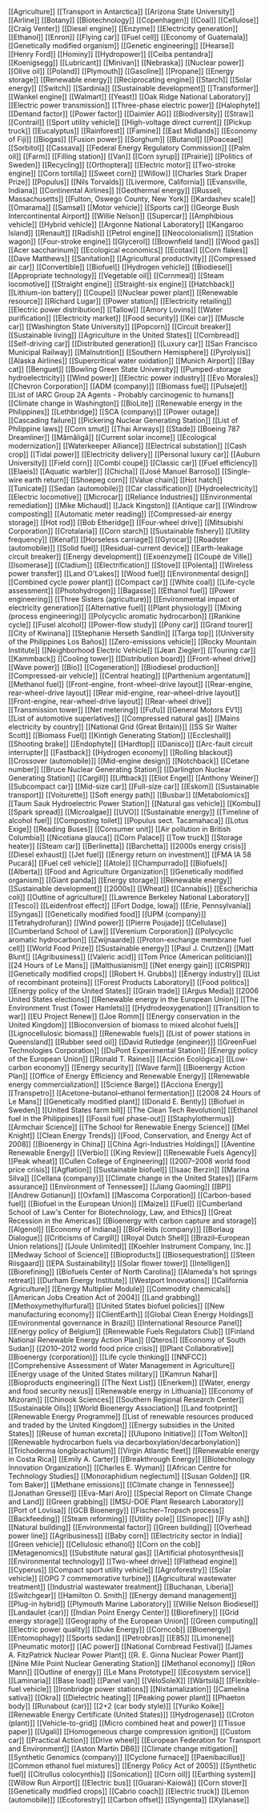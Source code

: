 [[Agriculture]]
[[Transport in Antarctica]]
[[Arizona State University]]
[[Airline]]
[[Botany]]
[[Biotechnology]]
[[Copenhagen]]
[[Coal]]
[[Cellulose]]
[[Craig Venter]]
[[Diesel engine]]
[[Enzyme]]
[[Electricity generation]]
[[Ethanol]]
[[Enron]]
[[Flying car]]
[[Fuel cell]]
[[Economy of Guatemala]]
[[Genetically modified organism]]
[[Genetic engineering]]
[[Hearse]]
[[Henry Ford]]
[[Hominy]]
[[Hydropower]]
[[Ceiba pentandra]]
[[Koenigsegg]]
[[Lubricant]]
[[Minivan]]
[[Nebraska]]
[[Nuclear power]]
[[Olive oil]]
[[Poland]]
[[Plymouth]]
[[Gasoline]]
[[Propane]]
[[Energy storage]]
[[Renewable energy]]
[[Reciprocating engine]]
[[Starch]]
[[Solar energy]]
[[Switch]]
[[Sardinia]]
[[Sustainable development]]
[[Transformer]]
[[Wankel engine]]
[[Walmart]]
[[Yeast]]
[[Oak Ridge National Laboratory]]
[[Electric power transmission]]
[[Three-phase electric power]]
[[Halophyte]]
[[Demand factor]]
[[Power factor]]
[[Daimler AG]]
[[Biodiversity]]
[[Straw]]
[[Contrail]]
[[Sport utility vehicle]]
[[High-voltage direct current]]
[[Pickup truck]]
[[Eucalyptus]]
[[Rainforest]]
[[Famine]]
[[East Midlands]]
[[Economy of Fiji]]
[[Biogas]]
[[Fusion power]]
[[Sorghum]]
[[Butanol]]
[[Poaceae]]
[[Sorbitol]]
[[Cassava]]
[[Federal Energy Regulatory Commission]]
[[Palm oil]]
[[Farm]]
[[Filling station]]
[[Van]]
[[Corn syrup]]
[[Prairie]]
[[Politics of Sweden]]
[[Recycling]]
[[Orthoptera]]
[[Electric motor]]
[[Two-stroke engine]]
[[Corn tortilla]]
[[Sweet corn]]
[[Willow]]
[[Charles Stark Draper Prize]]
[[Populus]]
[[Nils Torvalds]]
[[Livermore, California]]
[[Evansville, Indiana]]
[[Continental Airlines]]
[[Geothermal energy]]
[[Russell, Massachusetts]]
[[Fulton, Oswego County, New York]]
[[Kardashev scale]]
[[Omarama]]
[[Samsø]]
[[Motor vehicle]]
[[Sports car]]
[[George Bush Intercontinental Airport]]
[[Willie Nelson]]
[[Supercar]]
[[Amphibious vehicle]]
[[Hybrid vehicle]]
[[Argonne National Laboratory]]
[[Kangaroo Island]]
[[Renault]]
[[Radish]]
[[Petrol engine]]
[[Neocolonialism]]
[[Station wagon]]
[[Four-stroke engine]]
[[Glycerol]]
[[Brownfield land]]
[[Wood gas]]
[[Acer saccharinum]]
[[Ecological economics]]
[[Ecotax]]
[[Corn flakes]]
[[Dave Matthews]]
[[Sanitation]]
[[Agricultural productivity]]
[[Compressed air car]]
[[Convertible]]
[[Biofuel]]
[[Hydrogen vehicle]]
[[Biodiesel]]
[[Appropriate technology]]
[[Vegetable oil]]
[[Cornmeal]]
[[Steam locomotive]]
[[Straight engine]]
[[Straight-six engine]]
[[Hatchback]]
[[Lithium-ion battery]]
[[Coupe]]
[[Nuclear power plant]]
[[Renewable resource]]
[[Richard Lugar]]
[[Power station]]
[[Electricity retailing]]
[[Electric power distribution]]
[[Tallow]]
[[Amory Lovins]]
[[Water purification]]
[[Electricity market]]
[[Food security]]
[[Kei car]]
[[Muscle car]]
[[Washington State University]]
[[Popcorn]]
[[Circuit breaker]]
[[Sustainable living]]
[[Agriculture in the United States]]
[[Cornbread]]
[[Self-driving car]]
[[Distributed generation]]
[[Luxury car]]
[[San Francisco Municipal Railway]]
[[Malnutrition]]
[[Southern Hemisphere]]
[[Pyrolysis]]
[[Alaska Airlines]]
[[Supercritical water oxidation]]
[[Munich Airport]]
[[Bay cat]]
[[Benguet]]
[[Bowling Green State University]]
[[Pumped-storage hydroelectricity]]
[[Wind power]]
[[Electric power industry]]
[[Evo Morales]]
[[Chevron Corporation]]
[[ADM (company)]]
[[Biomass fuel]]
[[Pulsejet]]
[[List of IARC Group 2A Agents - Probably carcinogenic to humans]]
[[Climate change in Washington]]
[[BioLite]]
[[Renewable energy in the Philippines]]
[[Lethbridge]]
[[SCA (company)]]
[[Power outage]]
[[Cascading failure]]
[[Pickering Nuclear Generating Station]]
[[List of Philippine laws]]
[[Corn smut]]
[[Thai Airways]]
[[Stade]]
[[Boeing 787 Dreamliner]]
[[Mămăligă]]
[[Current solar income]]
[[Ecological modernization]]
[[Waterkeeper Alliance]]
[[Electrical substation]]
[[Cash crop]]
[[Tidal power]]
[[Electricity delivery]]
[[Personal luxury car]]
[[Auburn University]]
[[Field corn]]
[[Combi coupé]]
[[Classic car]]
[[Fuel efficiency]]
[[Elaeis]]
[[Aquatic warbler]]
[[Chicha]]
[[José Manuel Barroso]]
[[Single-wire earth return]]
[[Shoepeg corn]]
[[Value chain]]
[[Hot hatch]]
[[Tunicate]]
[[Sedan (automobile)]]
[[Car classification]]
[[Hydroelectricity]]
[[Electric locomotive]]
[[Microcar]]
[[Reliance Industries]]
[[Environmental remediation]]
[[Mike Michaud]]
[[Jack Kingston]]
[[Antique car]]
[[Windrow composting]]
[[Automatic meter reading]]
[[Compressed-air energy storage]]
[[Hot rod]]
[[Bob Etheridge]]
[[Four-wheel drive]]
[[Mitsubishi Corporation]]
[[Crotalaria]]
[[Corn starch]]
[[Sustainable fishery]]
[[Utility frequency]]
[[Kenaf]]
[[Horseless carriage]]
[[Gyrocar]]
[[Roadster (automobile)]]
[[Solid fuel]]
[[Residual-current device]]
[[Earth-leakage circuit breaker]]
[[Energy development]]
[[Exoenzyme]]
[[Coupé de Ville]]
[[Isomerase]]
[[Cladium]]
[[Electrification]]
[[Stove]]
[[Polenta]]
[[Wireless power transfer]]
[[Land O'Lakes]]
[[Wood fuel]]
[[Environmental design]]
[[Combined cycle power plant]]
[[Compact car]]
[[White coal]]
[[Life-cycle assessment]]
[[Photohydrogen]]
[[Bagasse]]
[[Ethanol fuel]]
[[Power engineering]]
[[Three Sisters (agriculture)]]
[[Environmental impact of electricity generation]]
[[Alternative fuel]]
[[Plant physiology]]
[[Mixing (process engineering)]]
[[Polycyclic aromatic hydrocarbon]]
[[Rankine cycle]]
[[Fusel alcohol]]
[[Power-flow study]]
[[Pony car]]
[[Grand tourer]]
[[City of Kwinana]]
[[Stephanie Herseth Sandlin]]
[[Targa top]]
[[University of the Philippines Los Baños]]
[[Zero-emissions vehicle]]
[[Rocky Mountain Institute]]
[[Neighborhood Electric Vehicle]]
[[Jean Ziegler]]
[[Touring car]]
[[Kammback]]
[[Cooling tower]]
[[Distribution board]]
[[Front-wheel drive]]
[[Wave power]]
[[Bio]]
[[Cogeneration]]
[[Biodiesel production]]
[[Compressed-air vehicle]]
[[Central heating]]
[[Parthenium argentatum]]
[[Methanol fuel]]
[[Front-engine, front-wheel-drive layout]]
[[Rear-engine, rear-wheel-drive layout]]
[[Rear mid-engine, rear-wheel-drive layout]]
[[Front-engine, rear-wheel-drive layout]]
[[Rear-wheel drive]]
[[Transmission tower]]
[[Net metering]]
[[Fufu]]
[[General Motors EV1]]
[[List of automotive superlatives]]
[[Compressed natural gas]]
[[Mains electricity by country]]
[[National Grid (Great Britain)]]
[[SS Sir Walter Scott]]
[[Biomass Fuel]]
[[Kintigh Generating Station]]
[[Eccleshall]]
[[Shooting brake]]
[[Endophyte]]
[[Hardtop]]
[[Danisco]]
[[Arc-fault circuit interrupter]]
[[Fastback]]
[[Hydrogen economy]]
[[Rolling blackout]]
[[Crossover (automobile)]]
[[Mid-engine design]]
[[Notchback]]
[[Cetane number]]
[[Bruce Nuclear Generating Station]]
[[Darlington Nuclear Generating Station]]
[[Cargill]]
[[Liftback]]
[[Eliot Engel]]
[[Anthony Weiner]]
[[Subcompact car]]
[[Mid-size car]]
[[Full-size car]]
[[Eskom]]
[[Sustainable transport]]
[[Voiturette]]
[[Soft energy path]]
[[Busbar]]
[[Metabolomics]]
[[Taum Sauk Hydroelectric Power Station]]
[[Natural gas vehicle]]
[[Kombu]]
[[Spark spread]]
[[Microalgae]]
[[UVO]]
[[Sustainable energy]]
[[Timeline of alcohol fuel]]
[[Composting toilet]]
[[Populus sect. Tacamahaca]]
[[Lotus Exige]]
[[Reading Buses]]
[[Consumer unit]]
[[Air pollution in British Columbia]]
[[Nicotiana glauca]]
[[Corn Palace]]
[[Tow truck]]
[[Storage heater]]
[[Steam car]]
[[Berlinetta]]
[[Barchetta]]
[[2000s energy crisis]]
[[Diesel exhaust]]
[[Jet fuel]]
[[Energy return on investment]]
[[FMA IA 58 Pucará]]
[[Fuel cell vehicle]]
[[Atole]]
[[Champurrado]]
[[Biofuels]]
[[Alberta]]
[[Food and Agriculture Organization]]
[[Genetically modified organism]]
[[Giant panda]]
[[Energy storage]]
[[Renewable energy]]
[[Sustainable development]]
[[2000s]]
[[Wheat]]
[[Cannabis]]
[[Escherichia coli]]
[[Outline of agriculture]]
[[Lawrence Berkeley National Laboratory]]
[[Tesco]]
[[Leidenfrost effect]]
[[Fort Dodge, Iowa]]
[[Erie, Pennsylvania]]
[[Syngas]]
[[Genetically modified food]]
[[UPM (company)]]
[[Tetrahydrofuran]]
[[Wind power]]
[[Pierre Poujade]]
[[Cellulase]]
[[Cumberland School of Law]]
[[Verenium Corporation]]
[[Polycyclic aromatic hydrocarbon]]
[[Zwijnaarde]]
[[Proton-exchange membrane fuel cell]]
[[World Food Prize]]
[[Sustainable energy]]
[[Paul J. Crutzen]]
[[Matt Blunt]]
[[Agribusiness]]
[[Valeric acid]]
[[Tom Price (American politician)]]
[[24 Hours of Le Mans]]
[[Malthusianism]]
[[Net energy gain]]
[[CRISPR]]
[[Genetically modified crops]]
[[Robert H. Grubbs]]
[[Energy industry]]
[[List of recombinant proteins]]
[[Forest Products Laboratory]]
[[Food politics]]
[[Energy policy of the United States]]
[[Grain trade]]
[[Argus Media]]
[[2006 United States elections]]
[[Renewable energy in the European Union]]
[[The Environment Trust (Tower Hamlets)]]
[[Hydrodeoxygenation]]
[[Transition to war]]
[[EU Project Renew]]
[[Joe Romm]]
[[Energy conservation in the United Kingdom]]
[[Bioconversion of biomass to mixed alcohol fuels]]
[[Lignocellulosic biomass]]
[[Renewable fuels]]
[[List of power stations in Queensland]]
[[Rubber seed oil]]
[[David Rutledge (engineer)]]
[[GreenFuel Technologies Corporation]]
[[DuPont Experimental Station]]
[[Energy policy of the European Union]]
[[Ronald T. Raines]]
[[Acción Ecológica]]
[[Low-carbon economy]]
[[Energy security]]
[[Wave farm]]
[[Bioenergy Action Plan]]
[[Office of Energy Efficiency and Renewable Energy]]
[[Renewable energy commercialization]]
[[Science Barge]]
[[Acciona Energy]]
[[Transpetro]]
[[Acetone–butanol–ethanol fermentation]]
[[2008 24 Hours of Le Mans]]
[[Genetically modified plant]]
[[Donald E. Bently]]
[[Biofuel in Sweden]]
[[United States farm bill]]
[[The Clean Tech Revolution]]
[[Ethanol fuel in the Philippines]]
[[Fossil fuel phase-out]]
[[Staphylothermus]]
[[Armchair Science]]
[[The School for Renewable Energy Science]]
[[Mel Knight]]
[[Clean Energy Trends]]
[[Food, Conservation, and Energy Act of 2008]]
[[Bioenergy in China]]
[[China Agri-Industries Holdings]]
[[Aventine Renewable Energy]]
[[Verbio]]
[[King Review]]
[[Renewable Fuels Agency]]
[[Peak wheat]]
[[Cullen College of Engineering]]
[[2007–2008 world food price crisis]]
[[Agflation]]
[[Sustainable biofuel]]
[[Isaac Berzin]]
[[Marina Silva]]
[[Cellana (company)]]
[[Climate change in the United States]]
[[Farm assurance]]
[[Environment of Tennessee]]
[[Jiang Gaoming]]
[[BP]]
[[Andrew Gotianun]]
[[Oxfam]]
[[Mascoma Corporation]]
[[Carbon-based fuel]]
[[Biofuel in the European Union]]
[[Maize]]
[[Fuel]]
[[Cumberland School of Law's Center for Biotechnology, Law, and Ethics]]
[[Great Recession in the Americas]]
[[Bioenergy with carbon capture and storage]]
[[Algenol]]
[[Economy of Indiana]]
[[BioFields (company)]]
[[Borlaug Dialogue]]
[[Criticisms of Cargill]]
[[Royal Dutch Shell]]
[[Brazil–European Union relations]]
[[Joule Unlimited]]
[[Koehler Instrument Company, Inc.]]
[[Medway School of Science]]
[[Bioproducts]]
[[Biosequestration]]
[[Steen Riisgaard]]
[[EPA Sustainability]]
[[Solar flower tower]]
[[Intelligen]]
[[Biorefining]]
[[Biofuels Center of North Carolina]]
[[Alameda's hot springs retreat]]
[[Durham Energy Institute]]
[[Westport Innovations]]
[[California Agriculture]]
[[Energy Multiplier Module]]
[[Commodity chemicals]]
[[American Jobs Creation Act of 2004]]
[[Land grabbing]]
[[Methoxymethylfurfural]]
[[United States biofuel policies]]
[[New manufacturing economy]]
[[ClientEarth]]
[[Global Clean Energy Holdings]]
[[Environmental governance in Brazil]]
[[International Resource Panel]]
[[Energy policy of Belgium]]
[[Renewable Fuels Regulators Club]]
[[Finland National Renewable Energy Action Plan]]
[[Qteros]]
[[Economy of South Sudan]]
[[2010–2012 world food price crisis]]
[[IPlant Collaborative]]
[[Bioenergy (corporation)]]
[[Life cycle thinking]]
[[NNFCC]]
[[Comprehensive Assessment of Water Management in Agriculture]]
[[Energy usage of the United States military]]
[[Kamrun Nahar]]
[[Bioproducts engineering]]
[[The Next List]]
[[Enerkem]]
[[Water, energy and food security nexus]]
[[Renewable energy in Lithuania]]
[[Economy of Mizoram]]
[[Chinook Sciences]]
[[Southern Regional Research Center]]
[[Sustainable Oils]]
[[World Bioenergy Association]]
[[Land footprint]]
[[Renewable Energy Programme]]
[[List of renewable resources produced and traded by the United Kingdom]]
[[Energy subsidies in the United States]]
[[Reuse of human excreta]]
[[Ulupono Initiative]]
[[Tom Welton]]
[[Renewable hydrocarbon fuels via decarboxylation/decarbonylation]]
[[Trichoderma longibrachiatum]]
[[Virgin Atlantic fleet]]
[[Renewable energy in Costa Rica]]
[[Emily A. Carter]]
[[Breakthrough Energy]]
[[Biotechnology Innovation Organization]]
[[Charles E. Wyman]]
[[African Centre for Technology Studies]]
[[Monoraphidium neglectum]]
[[Susan Golden]]
[[R. Tom Baker]]
[[Methane emissions]]
[[Climate change in Tennessee]]
[[Jonathan Gressel]]
[[Eva-Mari Aro]]
[[Special Report on Climate Change and Land]]
[[Green grabbing]]
[[MSU-DOE Plant Research Laboratory]]
[[Port of Loviisa]]
[[GCB Bioenergy]]
[[Fischer–Tropsch process]]
[[Backfeeding]]
[[Steam reforming]]
[[Utility pole]]
[[Sinopec]]
[[Fly ash]]
[[Natural building]]
[[Environmental factor]]
[[Green building]]
[[Overhead power line]]
[[Agribusiness]]
[[Baby corn]]
[[Electricity sector in India]]
[[Green vehicle]]
[[Cellulosic ethanol]]
[[Corn on the cob]]
[[Metagenomics]]
[[Substitute natural gas]]
[[Artificial photosynthesis]]
[[Environmental technology]]
[[Two-wheel drive]]
[[Flathead engine]]
[[Cyperus]]
[[Compact sport utility vehicle]]
[[Agroforestry]]
[[Solar vehicle]]
[[OPG 7 commemorative turbine]]
[[Agricultural wastewater treatment]]
[[Industrial wastewater treatment]]
[[Buchanan, Liberia]]
[[Switchgear]]
[[Hamilton O. Smith]]
[[Energy demand management]]
[[Plug-in hybrid]]
[[Plymouth Marine Laboratory]]
[[Willie Nelson Biodiesel]]
[[Landaulet (car)]]
[[Indian Point Energy Center]]
[[Biorefinery]]
[[Grid energy storage]]
[[Geography of the European Union]]
[[Green computing]]
[[Electric power quality]]
[[Duke Energy]]
[[Corncob]]
[[Bioenergy]]
[[Entomophagy]]
[[Sports sedan]]
[[Petrobras]]
[[E85]]
[[Limonene]]
[[Pneumatic motor]]
[[AC power]]
[[National Cornbread Festival]]
[[James A. FitzPatrick Nuclear Power Plant]]
[[R. E. Ginna Nuclear Power Plant]]
[[Nine Mile Point Nuclear Generating Station]]
[[Methanol economy]]
[[Ron Mann]]
[[Outline of energy]]
[[Le Mans Prototype]]
[[Ecosystem service]]
[[Laminaria]]
[[Base load]]
[[Panel van]]
[[VéloSoleX]]
[[Wärtsilä]]
[[Flexible-fuel vehicle]]
[[Ironbridge power stations]]
[[Nixtamalization]]
[[Camelina sativa]]
[[Okra]]
[[Dielectric heating]]
[[Peaking power plant]]
[[Phaeton body]]
[[Runabout (car)]]
[[2+2 (car body style)]]
[[Yuriko Koike]]
[[Renewable Energy Certificate (United States)]]
[[Hydrogenase]]
[[Croton (plant)]]
[[Vehicle-to-grid]]
[[Micro combined heat and power]]
[[Tissue paper]]
[[Ugali]]
[[Homogeneous charge compression ignition]]
[[Custom car]]
[[Practical Action]]
[[Drive wheel]]
[[European Federation for Transport and Environment]]
[[Aston Martin DB6]]
[[Climate change mitigation]]
[[Synthetic Genomics (company)]]
[[Cyclone furnace]]
[[Paenibacillus]]
[[Common ethanol fuel mixtures]]
[[Energy Policy Act of 2005]]
[[Synthetic fuel]]
[[Citrullus colocynthis]]
[[Sonication]]
[[Corn oil]]
[[Earthing system]]
[[Willow Run Airport]]
[[Electric bus]]
[[Guarani-Kaiowá]]
[[Corn stover]]
[[Genetically modified crops]]
[[Cabrio coach]]
[[Electric truck]]
[[Lemon (automobile)]]
[[Ecoforestry]]
[[Carbon offset]]
[[Syngenta]]
[[Xylanase]]
